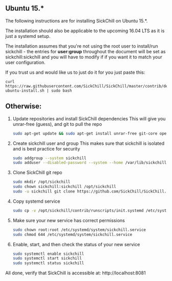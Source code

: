 ## Ubuntu 15.\*

The following instructions are for installing SickChill on Ubuntu 15.\*.

The installation should also be applicable to the upcoming 16.04 LTS as it is just a systemd setup.

The installation assumes that you're not using the root user to install/run sickchill - the entries for **user:group** throughout the document will be set as sickchill:sickchill and you will have to modify if if you want it to match your user configuration.

If you trust us and would like us to just do it for you just paste this:

    curl https://raw.githubusercontent.com/SickChill/SickChill/master/contrib/debian-ubuntu-install.sh | sudo bash

## Otherwise:

1. Update repositories and install SickChill dependencies
   This will give you unrar-free (guess), and git to pull the repo

   ```bash
   sudo apt-get update && sudo apt-get install unrar-free git-core openssl libssl-dev python3.8
   ```

2. Create sickchill user and group
   This makes sure that sickchill is isolated and is best practice for security

   ```bash
   sudo addgroup --system sickchill
   sudo adduser --disabled-password --system --home /var/lib/sickchill --gecos "SickChill" --ingroup sickchill sickchill
   ```

3. Clone SickChill git repo

   ```bash
   sudo mkdir /opt/sickchill
   sudo chown sickchill:sickchill /opt/sickchill
   sudo -u sickchill git clone https://github.com/SickChill/SickChill.git /opt/sickchill
   ```

4. Copy systemd service

   ```bash
   sudo cp -v /opt/sickchill/contrib/runscripts/init.systemd /etc/systemd/system/sickchill.service
   ```

5. Make sure your new service has correct permissions

   ```bash
   sudo chown root:root /etc/systemd/system/sickchill.service
   sudo chmod 644 /etc/systemd/system/sickchill.service
   ```

6. Enable, start, and then check the status of your new service

   ```bash
   sudo systemctl enable sickchill
   sudo systemctl start sickchill
   sudo systemctl status sickchill
   ```

All done, verify that SickChill is accessible at: http://localhost:8081
